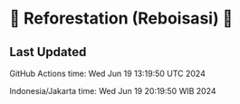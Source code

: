 
# 🌳 Reforestation (Reboisasi) 🌲

## Last Updated

GitHub Actions time: Wed Jun 19 13:19:50 UTC 2024

Indonesia/Jakarta time: Wed Jun 19 20:19:50 WIB 2024
